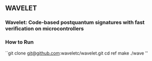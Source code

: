 ## WAVELET ##

### Wavelet: Code-based postquantum signatures with fast verification on microcontrollers ###

### How to Run ### 

``git clone git@github.com:waveletc/wavelet.git
  cd ref 
  make 
  ./wave ''

